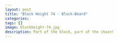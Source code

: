 ```yaml
---
layout: post
title: "Block Height 74 - Block-Beard"
categories:
tags: []
image: blockheight-74.jpg
description: Part of the block, part of the chain!
---
```

